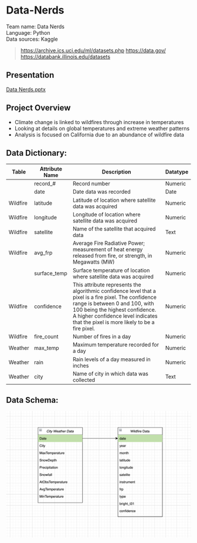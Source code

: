 # Data-Nerds

Team name: Data Nerds \
Language: Python \
Data sources: Kaggle
> https://archive.ics.uci.edu/ml/datasets.php
> https://data.gov/
> https://databank.illinois.edu/datasets
  
## Presentation
[Data Nerds.pptx](https://github.com/UIUC-DSC/Data-Nerds/files/13774878/Data.Nerds.pptx)

## Project Overview
* Climate change is linked to wildfires through increase in temperatures
* Looking at details on global temperatures and extreme weather patterns
* Analysis is focused on California due to an abundance of wildfire data

## Data Dictionary:

| Table | Attribute Name | Description | Datatype |
| --- | --- | --- | --- |
|  | record_# | Record number | Numeric |
|  | date | Date data was recorded | Date |
| Wildfire | latitude | Latitude of location where satellite data was acquired | Numeric |
| Wildfire | longitude | Longitude of location where satellite data was acquired | Numeric |
| Wildfire | satellite | Name of the satellite that acquired data | Text |
| Wildfire | avg_frp | Average Fire Radiative Power; measurement of heat energy released from fire, or strength, in Megawatts (MW) | Numeric |
|  | surface_temp | Surface temperature of location where satellite data was acquired | Numeric |
| Wildfire | confidence | This attribute represents the algorithmic confidence level that a pixel is a fire pixel. The confidence range is between 0 and 100, with 100 being the highest confidence. A higher confidence level indicates that the pixel is more likely to be a fire pixel. | Numeric |
| Wildfire | fire_count | Number of fires in a day | Numeric |
| Weather | max_temp | Maximum temperature recorded for a day | Numeric |
| Weather | rain | Rain levels of a day measured in inches | Numeric |
| Weather | city | Name of city in which data was collected | Text |


## Data Schema:
![alt text](https://github.com/UIUC-DSC/Data-Nerds/blob/main/Data_Schema.png)
